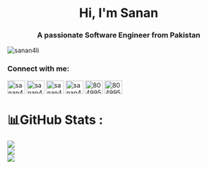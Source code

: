 <h1 align="center">Hi, I'm Sanan</h1>
<h3 align="center">A passionate Software Engineer from Pakistan</h3>

<p align="left"> <img src="https://komarev.com/ghpvc/?username=sanan4li&label=Profile%20views&color=0e75b6&style=flat" alt="sanan4li" /> </p>

<h3 align="left">Connect with me:</h3>
<p align="left">
<a href="https://fb.com/sanan4li" target="blank"><img align="center" src="https://raw.githubusercontent.com/rahuldkjain/github-profile-readme-generator/master/src/images/icons/Social/facebook.svg" alt="sanan4li" height="30" width="40" /></a>
<a href="https://twitter.com/sanan4li" target="blank"><img align="center" src="https://raw.githubusercontent.com/rahuldkjain/github-profile-readme-generator/master/src/images/icons/Social/twitter.svg" alt="sanan4li" height="30" width="40" /></a>
<a href="https://linkedin.com/in/sanan4li" target="blank"><img align="center" src="https://raw.githubusercontent.com/rahuldkjain/github-profile-readme-generator/master/src/images/icons/Social/linked-in-alt.svg" alt="sanan4li" height="30" width="40" /></a> <a href="https://instagram.com/sanan4li" target="blank"><img align="center" src="https://raw.githubusercontent.com/rahuldkjain/github-profile-readme-generator/master/src/images/icons/Social/instagram.svg" alt="sanan4li" height="30" width="40" /></a>
<a href="https://stackoverflow.com/users/8049950" target="blank"><img align="center" src="https://raw.githubusercontent.com/rahuldkjain/github-profile-readme-generator/master/src/images/icons/Social/stack-overflow.svg" alt="8049950" height="30" width="40" /></a>
  <a href="https://latestjavascript.com" target="blank"><img align="center" src="https://cdn-icons-png.flaticon.com/512/174/174881.png" alt="8049950" height="30" width="40" /></a>

</p>



# 📊GitHub Stats :
![](https://github-readme-stats.vercel.app/api?username=Sanan4li&theme=chartreuse-dark&hide_border=false&include_all_commits=true&count_private=false)<br/>
![](https://github-readme-streak-stats.herokuapp.com/?user=Sanan4li&theme=chartreuse-dark&hide_border=false)<br/>
![](https://github-readme-stats.vercel.app/api/top-langs/?username=Sanan4li&theme=chartreuse-dark&hide_border=false&include_all_commits=true&count_private=false&layout=compact)


